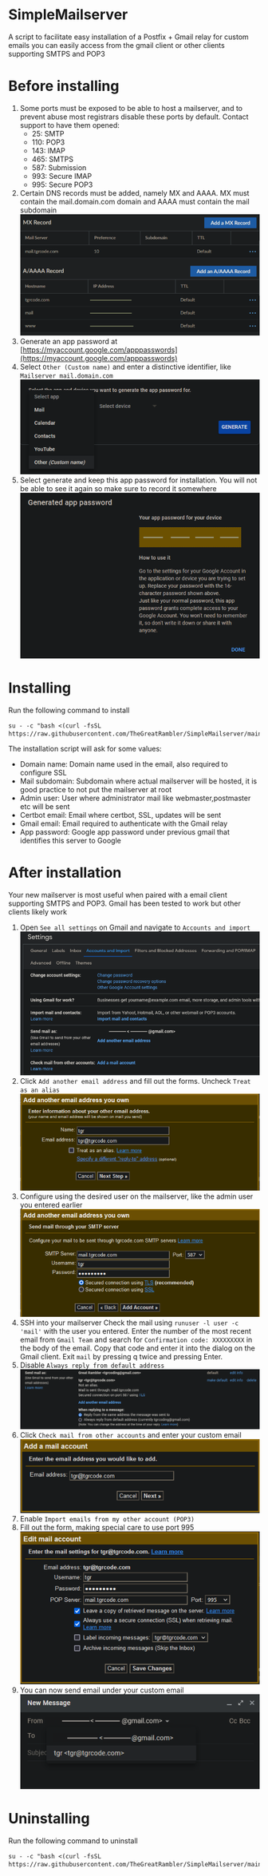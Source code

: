 # SimpleMailserver
A script to facilitate easy installation of a Postfix + Gmail relay for custom emails you can easily access from the gmail client or other clients supporting SMTPS and POP3

# Before installing
1. Some ports must be exposed to be able to host a mailserver, and to prevent abuse most registrars disable these ports by default. Contact support to have them opened:
   * 25: SMTP
   * 110: POP3
   * 143: IMAP
   * 465: SMTPS
   * 587: Submission
   * 993: Secure IMAP
   * 995: Secure POP3
2. Certain DNS records must be added, namely MX and AAAA. MX must contain the mail.domain.com domain and AAAA must contain the mail subdomain
![Example DNS records](images/aaaa.png)
2. Generate an app password at [https://myaccount.google.com/apppasswords](https://myaccount.google.com/apppasswords)
3. Select `Other (Custom name)` and enter a distinctive identifier, like `Mailserver mail.domain.com`
![Select app](images/select_app.png)
4. Select generate and keep this app password for installation. You will not be able to see it again so make sure to record it somewhere
![Generate app password](images/app_password.png)

# Installing
Run the following command to install
```shell
su - -c "bash <(curl -fsSL https://raw.githubusercontent.com/TheGreatRambler/SimpleMailserver/main/install.sh)"
```
The installation script will ask for some values:
* Domain name: Domain name used in the email, also required to configure SSL
* Mail subdomain: Subdomain where actual mailserver will be hosted, it is good practice to not put the mailserver at root
* Admin user: User where administrator mail like webmaster,postmaster etc will be sent
* Certbot email: Email where certbot, SSL, updates will be sent
* Gmail email: Email required to authenticate with the Gmail relay
* App password: Google app password under previous gmail that identifies this server to Google

# After installation
Your new mailserver is most useful when paired with a email client supporting SMTPS and POP3. Gmail has been tested to work but other clients likely work
1. Open `See all settings` on Gmail and navigate to `Accounts and import`
![Gmail account settings](images/settings.png)
2. Click `Add another email address` and fill out the forms.
Uncheck `Treat as an alias`
![Add email settings](images/add_email.png)
3. Configure using the desired user on the mailserver, like the admin user you entered earlier
![Enter mailserver](images/send_mail.png)
4. SSH into your mailserver
Check the mail using `runuser -l user -c 'mail'` with the user you entered. Enter the number of the most recent email from `Gmail Team` and search for `Confirmation code: XXXXXXXXX` in the body of the email. Copy that code and enter it into the dialog on the Gmail client. Exit `mail` by pressing q twice and pressing Enter.
5. Disable `Always reply from default address`
![Disable default address](images/default_address.png)
6. Click `Check mail from other accounts` and enter your custom email
![Enter email for check mail](images/check_mail.png)
7. Enable `Import emails from my other account (POP3)`
8. Fill out the form, making special care to use port 995
![Import email for check mail](images/import_email.png)
9. You can now send email under your custom email
![Send mail under custom email](images/send_message.png)

# Uninstalling
Run the following command to uninstall
```shell
su - -c "bash <(curl -fsSL https://raw.githubusercontent.com/TheGreatRambler/SimpleMailserver/main/uninstall.sh)"
```